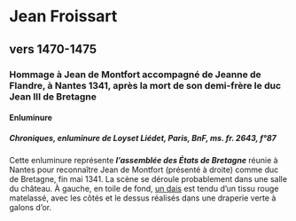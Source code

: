 # Jean Froissart

## vers 1470-1475

### Hommage à Jean de Montfort accompagné de Jeanne de Flandre, à Nantes 1341, après la mort de son demi-frère le duc Jean III de Bretagne

#### Enluminure

##### Chroniques, enluminure de Loyset Liédet, Paris, BnF, ms. fr. 2643, f°87

Cette enluminure représente ***l’assemblée des États de Bretagne*** réunie à Nantes pour reconnaître Jean de Montfort (présenté à droite) comme duc de Bretagne, fin mai 1341. La scène se déroule probablement dans une salle du château. À gauche, en toile de fond, [un dais](#/Glossaire) est tendu d’un tissu rouge matelassé, avec les côtés et le dessus réalisés dans une draperie verte à galons d’or.